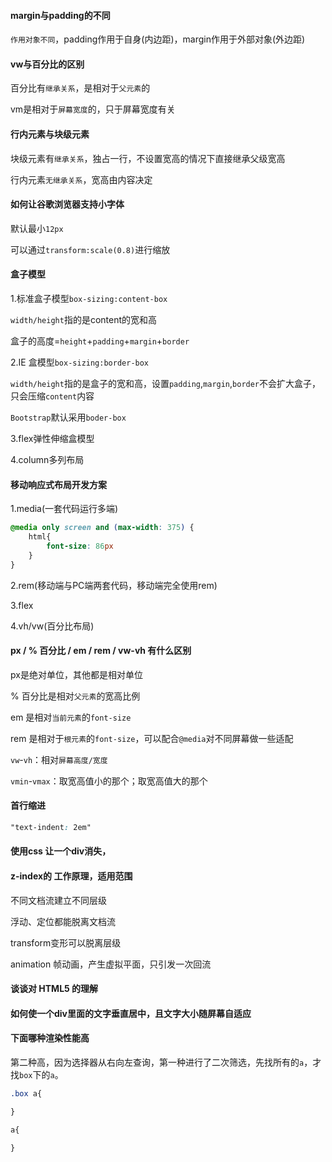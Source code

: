 

#### margin与padding的不同

`作用对象不同`，padding作用于自身(内边距)，margin作用于外部对象(外边距)

#### vw与百分比的区别

百分比有`继承关系`，是相对于`父元素`的

vm是相对于`屏幕宽度`的，只于屏幕宽度有关

#### 行内元素与块级元素

块级元素有`继承关系`，独占一行，不设置宽高的情况下直接继承父级宽高

行内元素`无继承关系`，宽高由内容决定

#### 如何让谷歌浏览器支持小字体 

默认最小`12px`

可以通过`transform:scale(0.8)`进行缩放

#### 盒子模型

1.标准盒子模型`box-sizing:content-box`

`width/height`指的是content的宽和高

盒子的高度=`height`+`padding`+`margin`+`border`

2.IE 盒模型`box-sizing:border-box`

`width/height`指的是盒子的宽和高，设置`padding`,`margin`,`border`不会扩大盒子，只会压缩`content`内容

`Bootstrap`默认采用`boder-box`

3.flex弹性伸缩盒模型

4.column多列布局


#### 移动响应式布局开发方案

1.media(一套代码运行多端)
```css
@media only screen and (max-width: 375) {
    html{
        font-size: 86px
    }
}
```

2.rem(移动端与PC端两套代码，移动端完全使用rem)

3.flex

4.vh/vw(百分比布局)

#### px / % 百分比 / em / rem / vw-vh 有什么区别

px是绝对单位，其他都是相对单位

% 百分比是相对`父元素`的宽高比例

em 是相对`当前元素`的`font-size`

rem 是相对于`根元素`的`font-size`，可以配合`@media`对不同屏幕做一些适配

`vw`-`vh`：相对`屏幕高度/宽度`

`vmin`-`vmax`：取宽高值小的那个；取宽高值大的那个


#### 首行缩进

```css
"text-indent: 2em"
```
#### 使用css 让一个div消失，

#### z-index的 工作原理，适用范围

不同文档流建立不同层级

浮动、定位都能脱离文档流

transform变形可以脱离层级

animation 帧动画，产生虚拟平面，只引发一次回流

#### 谈谈对 HTML5 的理解

#### 如何使一个div里面的文字垂直居中，且文字大小随屏幕自适应

#### 下面哪种渲染性能高

第二种高，因为选择器从右向左查询，第一种进行了二次筛选，先找所有的`a`，才找`box`下的`a`。

```css
.box a{

}

a{

}
```